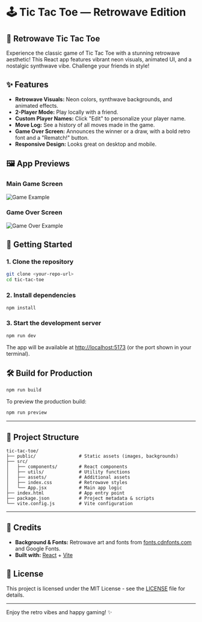 # 🕹️ Tic Tac Toe — Retrowave Edition

## 🎨 Retrowave Tic Tac Toe

Experience the classic game of Tic Tac Toe with a stunning retrowave aesthetic! This React app features vibrant neon visuals, animated UI, and a nostalgic synthwave vibe. Challenge your friends in style!

## ✨ Features

- **Retrowave Visuals:** Neon colors, synthwave backgrounds, and animated effects.
- **2-Player Mode:** Play locally with a friend.
- **Custom Player Names:** Click "Edit" to personalize your player name.
- **Move Log:** See a history of all moves made in the game.
- **Game Over Screen:** Announces the winner or a draw, with a bold retro font and a "Rematch!" button.
- **Responsive Design:** Looks great on desktop and mobile.

## 🖼️ App Previews

### Main Game Screen

![Game Example](public/game_example.png)

### Game Over Screen

![Game Over Example](public/game_over_example.png)

## 🚀 Getting Started

### 1. Clone the repository

```bash
git clone <your-repo-url>
cd tic-tac-toe
```

### 2. Install dependencies

```bash
npm install
```

### 3. Start the development server

```bash
npm run dev
```

The app will be available at [http://localhost:5173](http://localhost:5173) (or the port shown in your terminal).

## 🛠️ Build for Production

```bash
npm run build
```

To preview the production build:

```bash
npm run preview
```

---

## 📁 Project Structure

```
tic-tac-toe/
├── public/                # Static assets (images, backgrounds)
├── src/
│   ├── components/        # React components
│   ├── utils/             # Utility functions
│   ├── assets/            # Additional assets
│   ├── index.css          # Retrowave styles
│   └── App.jsx            # Main app logic
├── index.html             # App entry point
├── package.json           # Project metadata & scripts
└── vite.config.js         # Vite configuration
```

---

## 🦄 Credits

- **Background & Fonts:** Retrowave art and fonts from [fonts.cdnfonts.com](https://fonts.cdnfonts.com/) and Google Fonts.
- **Built with:** [React](https://react.dev/) + [Vite](https://vitejs.dev/)

## 📄 License

This project is licensed under the MIT License - see the [LICENSE](LICENSE) file for details.

---

Enjoy the retro vibes and happy gaming! ✨

